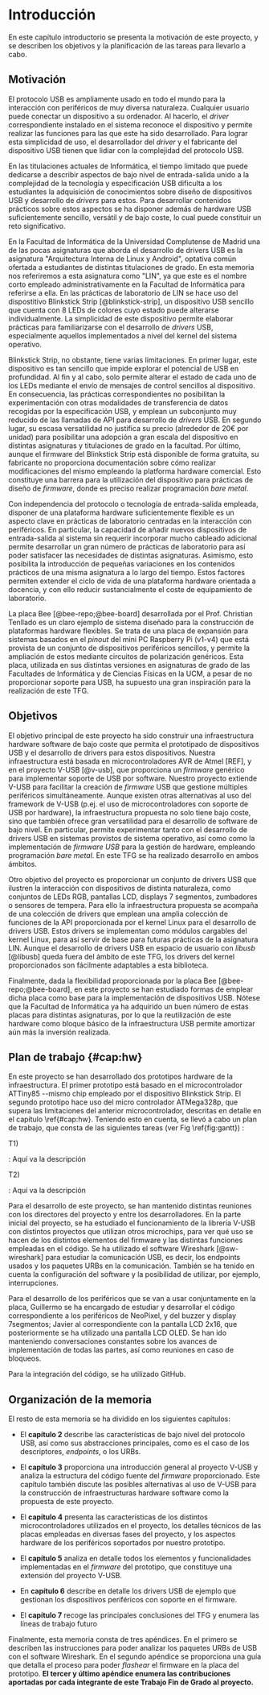 <!-- Leave a blank line before the title -->

# Introducción

En este capítulo introductorio se presenta la motivación de este proyecto, y se describen los objetivos y la planificación de las tareas para llevarlo a cabo.




## Motivación

El protocolo USB es ampliamente usado en todo el mundo para la interacción con periféricos de muy diversa naturaleza. Cualquier usuario puede conectar un dispositivo a su ordenador. Al hacerlo, el *driver* correspondiente instalado en el sistema reconoce el dispositivo y permite realizar las funciones para las que este ha sido desarrollado. Para lograr esta simplicidad de uso, el desarrollador del *driver* y el fabricante del dispositivo USB tienen que lidiar con la complejidad del protocolo USB. 

En las titulaciones actuales de Informática, el tiempo limitado que puede dedicarse a describir aspectos de bajo nivel de entrada-salida unido a la complejidad de la tecnología y especificación USB dificulta a los estudiantes la adquisición de conocimientos sobre diseño de dispositivos USB y desarrollo de *drivers* para estos. Para desarrollar contenidos prácticos sobre estos aspectos se ha disponer además de hardware USB suficientemente sencillo, versátil y de bajo coste, lo cual puede constituir un reto significativo.

En la Facultad de Informática de la Universidad Complutense de Madrid una de las pocas asignaturas que aborda el desarrollo de drivers USB es la asignatura "Arquitectura Interna de Linux y Android", optativa común ofertada a estudiantes de distintas titulaciones de grado. En esta memoria nos referiremos a esta asignatura como "LIN", ya que este es el nombre corto empleado administrativamente en la Facultad de Informática para referirse a ella. En las prácticas de laboratorio de LIN se hace uso del dispostitivo Blinkstick Strip [@blinkstick-strip], un dispositivo USB sencillo que cuenta con 8 LEDs de colores cuyo estado puede alterarse individualmente. La simplicidad de este dispositivo permite elaborar prácticas para familiarizarse con el desarrollo de *drivers* USB, especialmente aquellos implementados a nivel del kernel del sistema operativo. 

Blinkstick Strip, no obstante, tiene varias limitaciones. En primer lugar, este dispositivo es tan sencillo que impide explorar el potencial de USB en profundidad. Al fin y al cabo, solo permite alterar el estado de cada uno de los LEDs mediante el envío de mensajes de control sencillos al dispositivo. En consecuencia, las prácticas correspondientes no posibilitan la experimentación con otras modalidades de transferencia de datos recogidas por la especificación USB, y emplean un subconjunto muy reducido de las llamadas de API para desarrollo de *drivers* USB. En segundo lugar, su escasa versatilidad no justifica su precio (alrededor de 20€ por unidad) para posibilitar una adopción a gran escala del dispositivo en distintas asignaturas y titulaciones de grado en la facultad. Por último, aunque el firmware del Blinkstick Strip está disponible de forma gratuita, su fabricante no proporciona documentación sobre cómo realizar modificaciones del mismo empleando la platforma hardware comercial. Esto constituye una barrera para la utilización del dispositivo para prácticas de diseño de *firmware*, donde es preciso realizar programación *bare metal*. 

Con independencia del protocolo o tecnología de entrada-salida empleada, disponer de una plataforma hardware suficientemente flexible es un aspecto clave en prácticas de laboratorio centradas en la interacción con periféricos. En particular, la capacidad de añadir nuevos dispositivos de entrada-salida al sistema sin requerir incorporar mucho cableado adicional permite desarrollar un gran número de prácticas de laboratorio para así poder satisfacer las necesidades de distintas asignaturas. Asimismo, esto posibilita la introducción de pequeñas variaciones en los contenidos prácticos de una misma asignatura a lo largo del tiempo. Estos factores permiten extender el ciclo de vida de una plataforma hardware orientada a docencia, y con ello reducir sustancialmente el coste de equipamiento de laboratorio. 

La placa Bee [@bee-repo;@bee-board] desarrollada por el Prof. Christian Tenllado es un claro ejemplo de sistema diseñado para la construcción de plataformas hardware flexibles. Se trata de una placa de expansión para sistemas basados en el *pinout* del mini PC Raspberry Pi (v1-v4) que está provista de un conjunto de dispositivos periféricos sencillos, y permite la ampliación de estos mediante circuitos de polarización genéricos. Esta placa, utilizada en sus distintas versiones en asignaturas de grado de las Facultades de Informática y de Ciencias Físicas en la UCM, a pesar de no proporcionar soporte para USB, ha supuesto una gran inspiración para la realización de este TFG.  

 

<!--

muy valorados en sectores estratégicos. para iniciarse en el desarrollo de este tipo de drivers es preciso disponer de hardware suficientemente sencillo y de bajo coste.  

Para que todo esto se pueda dar, el protocolo USB tiene una complejidad enorme en cuanto a paquetes de comunicación entre la CPU y el dispositivo o la controladora USB, a parte de necesitar un driver instalado en el sistema operativo para que pueda interpretarlo. A pesar de lo sencillo que pueda parecer el hardware (2 cables de datos), hay muchos elementos en la comunicación USB que tienen lugar para que el dispositivo pueda ser reconocido.

Para poder estudiar todo el protocolo USB y la interacción entre el dispositivo y la CPU, en este proyecto hemos desarrollado un firmware en C que se comunica con diferentes sensores y dispositivos, utilizando un microcontrolador AVR. Así como un conjunto de drivers de ejemplo para mostrar el funcionamiento y la comunicación entre el ordenador y el dispositivo.



-->




## Objetivos

El objetivo principal de este proyecto ha sido construir una infraestructura hardware software de bajo coste que permita el prototipado de dispositivos USB y el desarrollo de drivers para estos dispositivos.  Nuestra infraestructura está basada en microcontroladores AVR de Atmel [REF], y en el proyecto V-USB [@v-usb], que proporciona un *firmware* genérico para implementar soporte de USB por software. Nuestro proyecto extiende V-USB para facilitar la creación de *firmware* USB que  gestione múltiples periféricos simultáneamente. Aunque existen otras alternativas al uso del  framework de  V-USB (p.ej. el uso de microcontroladores con soporte de USB por hardware), la infraestructura propuesta no solo tiene bajo coste, sino que también ofrece gran versatilidad para el desarrollo de software de bajo nivel. En particular, permite experimentar tanto con el desarrollo de drivers USB en sistemas provistos de sistema operativo, así como como la implementación de *firmware USB* para la gestión de hardware, empleando programación *bare metal*.  En este TFG se ha realizado desarrollo en ambos ámbitos.  

Otro objetivo del proyecto es proporcionar un conjunto de drivers USB que ilustren la interacción con dispositivos de distinta naturaleza, como conjuntos de LEDs RGB, pantallas LCD, displays 7 segmentos, zumbadores o sensores de tempera. Para ello la infraestructura propuesta se acompaña de una colección de drivers que emplean una amplia colección de funciones de la API proporcionada por el kernel Linux para el desarrollo de drivers USB. Estos drivers se implementan como módulos cargables del kernel Linux, para así servir de base para futuras prácticas de la asignatura LIN. Aunque el desarrollo de drivers USB en espacio de usuario con *libusb* [@libusb] queda fuera del ámbito de este TFG, los drivers del kernel proporcionados son fácilmente adaptables a esta biblioteca. 

Finalmente, dada la flexibilidad proporcionada por la placa Bee [@bee-repo;@bee-board], en este proyecto se han estudiado formas de emplear dicha placa como base para la implementación de dispositivos USB. Nótese que la Facultad de Informática ya ha adquirido un buen número de estas placas para distintas asignaturas, por lo que la reutilización de este hardware como bloque básico de la infraestructura USB permite amortizar aún más la inversión realizada. 



<!-- 

Para la realización del proyecto, se han contemplado distintas alternativas, en lugar de usar la librería V-USB. Entre ellas, la posibilidad de utilizar dispositivos hardware que implementen de fábrica la gestión del protocolo USB, pero las ventajas de esta librería son superiores, así como los conocimientos que podamos adquirir trabajando en C con los elementos de bajo nivel de este protocolo, que de otra forma no podríamos haber adquirido.¡



-->



## Plan de trabajo {#cap:hw}

En este proyecto se han desarrollado dos prototipos hardware de la infraestructura. El primer prototipo está basado en el microcontrolador ATTiny85 --mismo chip empleado por el dispositivo Blinkstick Strip. El segundo prototipo hace uso del micro controlador ATMega328p, que supera las limitaciones del anterior microcontrolador, descritas en detalle en el capítulo \ref{#cap:hw}. Teniendo esto en cuenta, se llevó a cabo un plan de trabajo, que consta de las siguientes tareas (ver Fig \ref{fig:gantt}) :

T1) 

: Aquí va la descripción



T2)

: Aquí va la descripción



<!-- 

https://www.uv.es/wikibase/doc/cas/pandoc_manual_2.7.3.wiki?82

-->





Para el desarrollo de este proyecto, se han mantenido distintas reuniones con los directores del proyecto y entre los desarrolladores. En la parte inicial del proyecto, se ha estudiado el funcionamiento de la librería V-USB con distintos proyectos que utilizan otros microchips, para ver qué uso se hacen de los distintos elementos del firmware y las distintas funciones empleadas en el código. Se ha utilizado el software Wireshark [@sw-wireshark] para estudiar la comunicación USB, es decir, los endpoints usados y los paquetes URBs en la comunicación. También se ha tenido en cuenta la configuración del software y la posibilidad de utilizar, por ejemplo, interrupciones.

Para el desarrollo de los periféricos que se van a usar conjuntamente en la placa, Guillermo se ha encargado de estudiar y desarrollar el código correspondiente a los periféricos de NeoPixel, y del buzzer y display 7segmentos; Javier al correspondiente con la pantalla LCD 2x16, que posteriormente se ha utilizado una pantalla LCD OLED. Se han ido manteniendo conversaciones constantes sobre los avances de implementación de todas las partes, así como reuniones en caso de bloqueos.

Para la integración del código, se ha utilizado GitHub.




## Organización de la memoria

El resto de esta memoria se ha dividido en los siguientes capítulos:

- El **capítulo 2** describe las características de bajo nivel del protocolo USB, así como sus abstracciones principales, como es el caso de los descriptores, *endpoints*, o los URBs.

- El **capítulo 3** proporciona una introducción general al proyecto V-USB y analiza la estructura del código fuente del *firmware* proporcionado. Este capítulo también discute las posibles alternativas al uso de V-USB para la construcción de infraestructuras hardware software como la propuesta de este proyecto.

- El **capítulo 4** presenta las características de los distintos microcontroladores utilizados en el proyecto, los detalles técnicos de las placas empleadas en diversas fases del proyecto, y los aspectos hardware de los periféricos soportados por nuestro prototipo.

- El **capítulo 5** analiza en detalle todos los elementos y funcionalidades implementadas en el *firmware* del prototipo, que constituye una extensión del proyecto V-USB.

- En **capítulo 6** describe en detalle los drivers USB de ejemplo que gestionan los dispositivos periféricos con soporte en el firmware.

- El **capítulo 7** recoge las principales conclusiones del TFG y enumera las líneas de trabajo futuro

  

  <!--

   se hace una reflexión sobre el posible uso de este proyecto para otros tipos de trabajos y pruebas, así como su integración en la asignatura de Arquitectura Interna de Linux y Android, impartida en esta facultad.

  -->

Finalmente, esta memoria consta de tres apéndices. En el primero se describen las instrucciones para poder analizar los paquetes URBs de USB con el software Wireshark. En el segundo apéndice se proporciona una guía que detalla el proceso para poder *flashear* el firmware en la placa del prototipo. **El tercer y último apéndice enumera las contribuciones aportadas por cada integrante de este Trabajo Fin de Grado al proyecto.**


